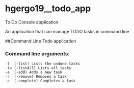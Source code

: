 # hgergo19__todo_app
To Do Console application

An application that can manage TODO tasks in command line

##Command Line Todo application


 ### Command line arguments:
  
  	-l	(-list) Lists the undone tasks
  	-la	(-listAll) Lists all tasks
  	-a	(-add) Adds a new task
  	-r	(-remove) Removes a task
  	-c	(-complete) Completes a task
